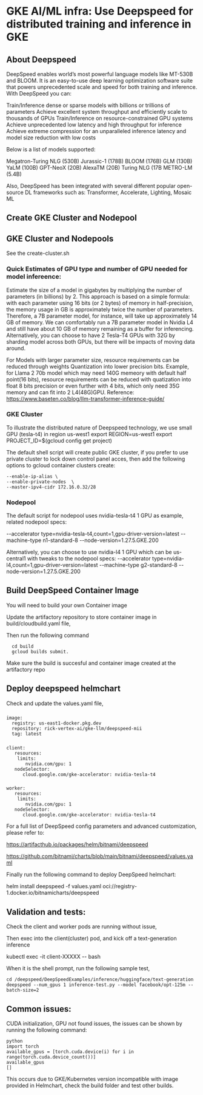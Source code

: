 # GKE AI/ML infra: Use Deepspeed for distributed training and inference in GKE

## About Deepspeed 
DeepSpeed enables world’s most powerful language models like MT-530B and BLOOM. It is an easy-to-use deep learning optimization software suite that powers unprecedented scale and speed for both training and inference. With DeepSpeed you can:

Train/Inference dense or sparse models with billions or trillions of parameters
Achieve excellent system throughput and efficiently scale to thousands of GPUs
Train/Inference on resource-constrained GPU systems
Achieve unprecedented low latency and high throughput for inference
Achieve extreme compression for an unparalleled inference latency and model size reduction with low costs

Below is a list of models supported:

Megatron-Turing NLG (530B)
Jurassic-1 (178B)
BLOOM (176B)
GLM (130B)
YaLM (100B)
GPT-NeoX (20B)
AlexaTM (20B)
Turing NLG (17B
METRO-LM (5.4B)

Also, DeepSpeed has been integrated with several different popular open-source DL frameworks such as: Transformer, Accelerate, Lighting, Mosaic ML

## Create GKE Cluster and Nodepool

## GKE Cluster and Nodepools
See the create-cluster.sh
### Quick Estimates of GPU type and number of GPU needed for model infereence:
Estimate the size of a model in gigabytes by multiplying the number of parameters (in billions) by 2. This approach is based on a simple formula: with each parameter using 16 bits (or 2 bytes) of memory in half-precision, the memory usage in GB is approximately twice the number of parameters. Therefore, a 7B parameter model, for instance, will take up approximately 14 GB of memory. We can comfortably run a 7B parameter model in Nvidia L4 and still have about 10 GB of memory remaining as a buffer for inferencing. Alternatively, you can choose to have 2 Tesla-T4 GPUs with 32G by sharding model across both GPUs, but there will be impacts of moving data around.  

For Models with larger parameter size, resource requirements can be reduced through weights Quantization into lower precision bits. 
Example, for Llama 2 70b model which may need 140G memeory with default half point(16 bits), resource requirements can be reduced with quatization into float 8 bits precision or even further with 4 bits, which only need 35G memory and can fit into 2 L4(48G)GPU. 
Reference: https://www.baseten.co/blog/llm-transformer-inference-guide/ 

### GKE Cluster

To illustrate the distributed nature of Deepspeed technology, we use small GPU (tesla-t4) in region us-west1
export REGION=us-west1
export PROJECT_ID=$(gcloud config get project)

The default shell script will create public GKE cluster, if you prefer to use private cluster to lock down control panel acces, then add the following options to gcloud container clusters create:
  ```
  --enable-ip-alias \
  --enable-private-nodes  \
  --master-ipv4-cidr 172.16.0.32/28 
 ```

### Nodepool
 The default script for nodepool uses nvidia-tesla-t4 1 GPU as example, related nodepool specs:

--accelerator type=nvidia-tesla-t4,count=1,gpu-driver-version=latest   --machine-type n1-standard-8 --node-version=1.27.5.GKE.200

Alternatively, you can choose to use nvidia-l4 1 GPU which can be us-central1 with tweaks to the nodepool specs:
--accelerator type=nvidia-l4,count=1,gpu-driver-version=latest   --machine-type g2-standard-8 --node-version=1.27.5.GKE.200


## Build DeepSpeed Container Image
You will need to build your own Container image

Update the artifactory repository to store container image in build/cloudbuild.yaml file, 

Then run the following command
```
  cd build
  gcloud builds submit.  
 ```

Make sure the build is succesful and container image created at the artifactory repo 
## Deploy deepspeed helmchart

Check and update the values.yaml file,
###
```
image:
  registry: us-east1-docker.pkg.dev
  repository: rick-vertex-ai/gke-llm/deepspeed-mii
  tag: latest
```
###
```
client:
   resources:
    limits: 
       nvidia.com/gpu: 1
   nodeSelector: 
      cloud.google.com/gke-accelerator: nvidia-tesla-t4
```
###
```
worker:
   resources:
    limits: 
       nvidia.com/gpu: 1
   nodeSelector: 
      cloud.google.com/gke-accelerator: nvidia-tesla-t4

```

For a full list of DeepSpeed config parameters and advanced customization, please refer to:

https://artifacthub.io/packages/helm/bitnami/deepspeed

https://github.com/bitnami/charts/blob/main/bitnami/deepspeed/values.yaml

Finally run the following command to deploy DeepSpeed helmchart:

helm install deepspeed -f values.yaml oci://registry-1.docker.io/bitnamicharts/deepspeed


## Validation and tests:
Check the client and worker pods are running without issue,

Then exec into the client(cluster) pod, and kick off a text-generation inference

kubectl exec -it client-XXXXX -- bash

When it is the shell prompt, run the following sample test,
```
cd /deepspeed/DeepSpeedExamples/inference/huggingface/text-generation
deepspeed --num_gpus 1 inference-test.py --model facebook/opt-125m --batch-size=2
```

## Common issues:

CUDA initialization, GPU not found issues, the issues can be shown by running the following command:
```
python
import torch
available_gpus = [torch.cuda.device(i) for i in range(torch.cuda.device_count())]
available_gpus
[]
```
This occurs due to GKE/Kubernetes version incompatible with image provided in Helmchart, check the build folder and test other builds. 